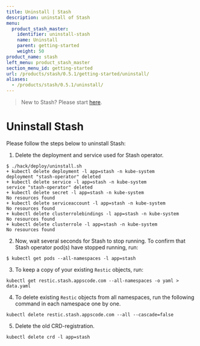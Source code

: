 ```yaml
---
title: Uninstall | Stash
description: uninstall of Stash
menu:
  product_stash_master:
    identifier: uninstall-stash
    name: Uninstall
    parent: getting-started
    weight: 50
product_name: stash
left_menu: product_stash_master
section_menu_id: getting-started
url: /products/stash/0.5.1/getting-started/uninstall/
aliases:
  - /products/stash/0.5.1/uninstall/
---
```


> New to Stash? Please start [here](/docs/tutorial.md).

# Uninstall Stash
Please follow the steps below to uninstall Stash:

1. Delete the deployment and service used for Stash operator.
```console
$ ./hack/deploy/uninstall.sh
+ kubectl delete deployment -l app=stash -n kube-system
deployment "stash-operator" deleted
+ kubectl delete service -l app=stash -n kube-system
service "stash-operator" deleted
+ kubectl delete secret -l app=stash -n kube-system
No resources found
+ kubectl delete serviceaccount -l app=stash -n kube-system
No resources found
+ kubectl delete clusterrolebindings -l app=stash -n kube-system
No resources found
+ kubectl delete clusterrole -l app=stash -n kube-system
No resources found
```

2. Now, wait several seconds for Stash to stop running. To confirm that Stash operator pod(s) have stopped running, run:
```console
$ kubectl get pods --all-namespaces -l app=stash
```

3. To keep a copy of your existing `Restic` objects, run:
```console
kubectl get restic.stash.appscode.com --all-namespaces -o yaml > data.yaml
```

4. To delete existing `Restic` objects from all namespaces, run the following command in each namespace one by one.
```
kubectl delete restic.stash.appscode.com --all --cascade=false
```

5. Delete the old CRD-registration.
```console
kubectl delete crd -l app=stash
```
